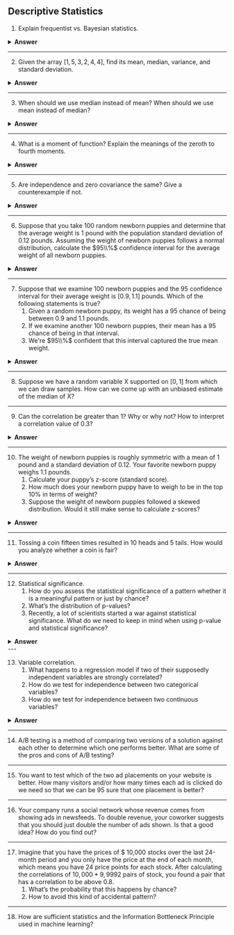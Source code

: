 ## Descriptive Statistics

1. Explain frequentist vs. Bayesian statistics.

<details><summary><b>Answer</b></summary>

Frequentist and Bayesian statistics represents two different school of thoughts while building probabilistic model from the data.

We can understand both approaches from an example:

Suppose you have a coin, and you want to determine the probability of it landing heads (H) when you toss it.

<b>Frequentist Approach:</b>
In the frequentist approach, probabilities are viewed as long-term relative frequencies based on repeated, identical experiments or events. To find the probability of getting a heads (H), you perform a large number of coin flips and calculate the proportion of times it lands heads.

1. You flip the coin 100 times.
2. It lands heads (H) 53 times.
3. The frequentist probability of getting heads is calculated as the relative frequency:

Probability of H = (Number of H outcomes) / (Total number of outcomes) = $\frac{53}{100}$ = $0.53$.

In the frequentist approach, probability is objective and based on observable data from repeated experiments.

<b>Bayesian Approach:</b>

In the Bayesian approach, probability is a measure of our uncertainty or belief in an event. You start with a prior belief (prior probability) about the probability of getting heads, and you update that belief with new evidence (likelihood) from your observations.

1. You have a prior belief that the probability of getting heads is uniformly distributed between 0 and 1, i.e., a $Beta(1, 1)$ distribution.

   Prior Probability: $Beta(1, 1)$

2. You flip the coin 10 times, and it lands heads (H) 6 times and tails (T) 4 times.

   Likelihood: $Binomial(10, 0.5)$

3. You update your prior belief using Bayes' theorem:

   Posterior Probability = (Prior Probability * Likelihood) / Evidence

   Posterior Probability: $Beta(1 + 6, 1 + 4) = Beta(7, 5)$

In the Bayesian approach, you use your prior belief and update it with observed evidence to obtain a posterior probability distribution. This posterior distribution represents your updated belief in the probability of getting heads.

Key Differences:

- Frequentist approach treats probability as a relative frequency based on data.
- Bayesian approach treats probability as a measure of belief and updates it using Bayes' theorem.
- Frequentist probabilities are fixed and objective.
- Bayesian probabilities are subjective and represent your current knowledge or belief.

</details>

---

2. Given the array $[1,5,3,2,4,4]$, find its mean, median, variance, and standard deviation.

<details><summary><b>Answer</b></summary>

Given:

$$arr = [1, 5, 3, 2, 4, 4]$$

Sort the above series in ascending order:

$$arr = [1, 2, 3, 4, 4, 5]$$

<b>Mean($\bar{x}$)</b>

$$\bar{x}= \frac{\sum_{i=1}^{n}arr}{n}$$

Here number of elements(n) = 6

$$\bar{x} = \frac{\sum_{i=1}^{6}arr}{6} = \frac{1+2+3+4+4+5}{6} = 3.166$$

<b>Median($M$)</b>

Since $n$ is even, we can use following expression:

$$\text{M} = \frac{x_{\frac{n}{2}} + x_{\frac{n}{2}+1}}{2}$$
$$\text{M} = \frac{3+4}{2} = 3.5$$

<b>Variance($\sigma^2$)</b>

$$\text{\sigma^2} = \frac{1}{n} \sum_{i=1}^{n} (x_i - \bar{x})^2$$
$$\text{\sigma^2} = \frac{1}{6} \sum_{i=1}^{n} (x_i - 3.166)^2$$
$$\text{\sigma^2} ≈ 1.47$$

<b>Standard deviation($\sigma$)</b>

$$\text{\sigma} = \sqrt{variance} = \sqrt{1.47}$$

$$\text{\sigma} = 1.2124$$

</details>

---

3. When should we use median instead of mean? When should we use mean instead of median?

<details><summary><b>Answer</b></summary>

Which average should be used as a measure of center depnds on the distribution of the observations.

Distribution type:

- Normal - If the distribution normal bell shaped curve then it makes sense to use mean as center of the distribution. 

- Skewed - In case of skewed distribution(right ot left), Median should be used to measure the center of the distribution.

</details>


---

4. What is a moment of function? Explain the meanings of the zeroth to fourth moments.


<details><summary><b>Answer</b></summary>

Statistical moments are additional descriptors of a curve/distribution. Moments quantify three parameters of distributions: location, shape, and scale. 

- `location` -  A distribution’s location refers to where its center of mass is along the x-axis. 
- `Scale` -  The scale refers to how spread out a distribution is. Scale stretches or compresses a distribution along the x-axis.
- `Shape` - The shape of a distribution refers to its overall geometry: is the distribution bimodal, asymmetric, heavy-tailed?

The $k$th moment of a function $f(x)$ about a non-random value $c$ is:

$$E[(X - c)^k] = \int_{-\infty}^{\infty} (x - c)^k f(x) dx$$

This generalization allows us to make an important distinction: 
- a raw moment is a moment about the origin $(c=0)$
- a central moment is a moment about the distribution’s mean $(c=E[X])$

First five moments in order from $0$th to $4$th moments: `total mass`, `mean`, `variance`, `skewness`, and `kurtosis`. 

- <b>Zeroth Moment(total mass)</b>: The zeroth moment is simply the constant value of 1. It doesn't provide much information about the distribution itself but is often used in mathematical contexts.

- <b>1st Moment(mean)</b> - The first moment is also known as the mean or expected value. It represents the center of the distribution and is a measure of the average or central location of the data points. 

$$\(\mu = \frac{1}{n} \sum_{i=1}^{n} x_i\)$$

Where:
- $\(\mu\)$ (mu) is the mean.
- $\(n\)$ is the number of data points.
- $\(x_i\)$ represents individual data points.

- <b>2nd Moment(Variance)</b> - The second moment is the variance. It measures the spread or dispersion of the data points around the mean. It is calculated as the average of the squared differences between each data point and the mean. 

$$\(\sigma^2 = \frac{1}{n} \sum_{i=1}^{n} (x_i - \mu)^2\)$$

Where:
  - \(\sigma^2\) (sigma squared) is the variance.

- <b>3rd Moment(Skewness)</b> - The third moment is a measure of the skewness of the distribution. It indicates whether the distribution is skewed to the left (negatively skewed) or to the right (positively skewed). 

$$\[Skewness = \frac{1}{n} \sum_{i=1}^{n} \left(\frac{x_i - \mu}{\sigma}\right)^3\]$$

- <b>4th Moment(Kurtosis)</b> - The fourth moment measures the kurtosis of the distribution. Kurtosis indicates whether the distribution is more or less peaked (leptokurtic or platykurtic) compared to a normal distribution. 

$$\[Kurtosis = \frac{1}{n} \sum_{i=1}^{n} \left(\frac{x_i - \mu}{\sigma}\right)^4\]$$

</details>

---

5. Are independence and zero covariance the same? Give a counterexample if not.

<details><summary><b>Answer</b></summary>

<b>No</b> 

Independence and zero covariance are related but not the same. Independence implies zero covariance, but the reverse is not necessarily true. Zero covariance indicates that there is no linear relationship between the variables. However, it does not necessarily mean that the variables are independent. Non-linear relationships can still exist between variables even if their covariance is zero.

Lets explain this with an example:

Consider two random variables $X$ and $Y$ defined as follows:

- A random variable $𝑋$ with $𝐸[𝑋]=0$ and $𝐸[𝑋^3]=0$, e.g. normal random variable with zero mean. 
- Take $𝑌=𝑋^2$.

Now it is clear the $X$ and $Y$ are dependent, now lets look the covariance of both

$$𝐶𝑜𝑣(𝑋,𝑌) = 𝐸[𝑋𝑌]−𝐸[𝑋]⋅𝐸[𝑌]$$

$$𝐶𝑜𝑣(𝑋,𝑌) = 𝐸[𝑋.X^2]−𝐸[𝑋]⋅𝐸[X^2]$$

$$𝐶𝑜𝑣(𝑋,𝑌) = 0$$

Now $Cov(X, Y)$ coming as zero and hence depicting the $X$ and $Y$ are independent which is not the case.

</details>

---

6. Suppose that you take $100$ random newborn puppies and determine that the average weight is $1$ pound with the population standard deviation of $0.12$ pounds. Assuming the weight of newborn puppies follows a normal distribution, calculate the $95\\%$ confidence interval for the average weight of all newborn puppies.

<details><summary><b>Answer</b></summary>

Given:

$$n = 100$$
$$\hat{x} = 1$$
$$\sigma = 0.12$$

$95\\%$ Confidence interval for $\mu_population$ can be given by following expression:

$\hat{x} \pm z_{0.95} \cdot \frac{\sigma}{\sqrt{n}}$

On substituting all the values, we get:

$1 \pm 1.96 \cdot \frac{0.12}{\sqrt{100}}$ = $(0.9768,1.0232)$

So, the $95\%$ interval is $(0.9768,1.0232)$.

</details>

---

7. Suppose that we examine $100$ newborn puppies and the $95%$ confidence interval for their average weight is $[0.9, 1.1]$ pounds. Which of the following statements is true?
    1. Given a random newborn puppy, its weight has a $95%$ chance of being between $0.9$ and $1.1$ pounds.
    1. If we examine another $100$ newborn puppies, their mean has a $95%$ chance of being in that interval.
    1. We're $95\\%$ confident that this interval captured the true mean weight.



<details><summary><b>Answer</b></summary>

$3rd$ statement seems correct interpretation of CI. $95\\%$ CI represents if we draw multiple samples and caluclate the sample statistics and confidence intervals(CI) then $95\\%$ of those intervals will contains population mean($\mu$).

Lets look at other statements:

$1^{st}$ statement is incorrect because we don't use CI for estimating individual sample weight range.

$2^{nd}$ statment is talking about sample statistics but CI is mainly used to estimate the population parameter not sample statistics.

</details>

---

8. Suppose we have a random variable X supported on $[0,1]$  from which we can draw samples. How can we come up with an unbiased estimate of the median of X?



---

9. Can the correlation be greater than 1? Why or why not? How to interpret a correlation value of 0.3?

<details><summary><b>Answer</b></summary>

<b>No</b> correlation(r) can not be greater than 1 and range of r is $[-1, 1]$. 

Lets look at the expression of correlation(r) to establish the above statement.

Suppose we have two variables X and Y and we want to investigate the relationship between them.

$$correlation(r_{XY}) = \frac{covariance(X, Y)}{{\sigma_X}{\sigma_Y}}$$

Now let's define two vectors $\arrow{u}$ and $\arrow{v}$ where $\arrow{u} = [u_1, u_2, ..., u_n]$ and $\arrow{v} = [v_1, v_2, ..., v_n]$ where elements are the deviation from the mean.

$$\u_i = x_i - \hat{x} \quad \v_i = y_i - \hat{y}$$

We can now write the sample covariance and the sample variances in vector notation as:

$$Covariance(u, v) = \frac{1}{n-1}\sum_{i=1}^n u_i v_i = \frac{1}{n-1}u \cdot v$$

similary variance in X and Y can be expressed in vectorized form:

$$Var(X) = \frac{1}{n-1}\sum_{i=1}^n {u_i}^{2} = \frac{1}{n-1} \| \mathbf{u} \|^2$$
$$Var(Y) = \frac{1}{n-1}\sum_{i=1}^n {v_i}^{2} = \frac{1}{n-1} \| \mathbf{v} \|^2$$

Now we can write correlation expresion using vectors $u$ and $v$,

$$r_{XY} = \frac{Covariance(u, v)}{\sqrt{Var(X)}{Var(Y)}}$$

$$r_{XY} = \frac{\mathbf{u} \cdot \mathbf{v}}{\| \mathbf{u} \| \| \mathbf{v} \|}$$

From cosine rule, we get

$$r_{XY} = \cos\theta$$

Since $-1 <= \cos\theta <= 1$, $r_{XY} is always between -1 and 1$ 

For give $r = 0.3$, we can deduce following conclusions:

- Relationship is positive but week.
- Increasing one variable is resulting in increase in another variable too.

Note that the above conlusions are based on assumption that both variable are linearly dependent.

</details>

---

10. The weight of newborn puppies is roughly symmetric with a mean of 1 pound and a standard deviation of 0.12. Your favorite newborn puppy weighs 1.1 pounds.
    1. Calculate your puppy’s z-score (standard score).
    1. How much does your newborn puppy have to weigh to be in the top 10% in terms of weight?
    1. Suppose the weight of newborn puppies followed a skewed distribution. Would it still make sense to calculate z-scores?

<details><summary><b>Answer</b></summary>

Given:

$$\mu = 1$$
$$\sigma = 0.12$$

1. $$z-score = \frac{x_i - \mu}{\sigma} = \frac{1.1 - 1}{0.12} = 0.83$$

2. Let x be the weight that needed to be in top $10\\%$. For this condtion $z_score >= z_{0.9}$
Using lookup table we get $z_score >= 1.645$

We can write expression for z-score:

$$z-score = \frac{x - \mu}{\sigma}$$
$$\frac{x - 1}{0.12} >= 1.645$$

On solving for $x$,

$$x >= 1.197$$

So, puppy weight should be atleast $1.197$ in order to be in top $10\\%$ of the weight.

3. If weight of newborn puppies distribution is not normal and is skewed then it does not make any sense to use z-scores for any decision making process.

</details>

---

11. Tossing a coin fifteen times resulted in 10 heads and 5 tails. How would you analyze whether a coin is fair?

<details><summary><b>Answer</b></summary>

Given:

$$n = 15$$
$$p(head) = 10/15$$
$$p(tail) = 5/15$$

Lets state the hypothesis and then based on the evidence we have from the observations we can access them using some statistic.

- Null Hypothesis($H_0$) - Coin is fair i.e $p(head) = p(tail) = \frac{1}{2}$
- Alternate Hypothesis($H_A$) - Coin is not fair i.e $p(head) ≠ \frac{1}{2}$

Since the distribution is binomial in this case with $X ~ Binomail(n=10, p = 1/2)$

We can find test statistic(z-score) using following approaches:

- Under Normal distribution approximation
- Exact binomial distribution calculation

<b>Under Normal distribution approximation:</b>

Binomial distribution can be approaximated as normal distribution if the following condition statisfies:

- $np > 5$ and $nq > 5$

In this case we have $np = 7.5$ if $H_0$ is true so we can use normal distribution approximation with some error.

test statistics under $H_0$:

- Mean($\mu$)
$$\mu = E(x) = np = \frac{15}{2} = 7.5$$

- Standard deviation($\sigma$)
$$\sigma = \sqrt{np(1-p)} = \sqrt{3.75} = 1.936$$

- $Z_score = \frac{x - \mu}{\sigma}$

$$Z_score = \frac{10-7.5}{1.936} = 1.291$$

Now with significance level($\alpha$) = $5\\%$, We can find out $Z_critical$

$$Z_critical = Z_{0.95} = 1.96$$

Since $Z_score$ that we got from the experiment is less than $Z_critical$, we can not reject the $H_0$.

So, the coin seems fair from the given observations.

<b>Exact binomial distribution calculation:</b>

We can do two-sided test to rejects $𝐻_0$ when $𝑋$ is sufficiently far from the expected value $\mu = 7.5$ under $𝐻_0$. 

For observed value $x$, the $P-value$ is $𝑃(𝑋≤𝑥)+𝑃(𝑋≥𝑛−𝑥)$.

$$p-value = P(X ≤ 10) + P(X ≥ 5)$$

We have,

$$\[P(X \leq 10) = \sum_{x=0}^{10} \binom{15}{x} (0.5)^x (0.5)^{15-x}\]$$

and

$$\[P(X \geq 5) = 1 - P(X < 5) = 1 - \sum_{x=0}^{4} \binom{15}{x} (0.5)^x (0.5)^{15-x}\]$$

putting these values to get p-value.

$$p-value = 0.99 + 0.99 = 1.98$$

since p-value > $0.05$, We can not reject null hypothesis and we will reject the alternate hypothesis i.e coin is not fair because of not having enough evidence in the given data.

</details>

---

12. Statistical significance.
    1. How do you assess the statistical significance of a pattern whether it is a meaningful pattern or just by chance?
    1. What’s the distribution of p-values?
    1. Recently, a lot of scientists started a war against statistical significance. What do we need to keep in mind when using p-value and statistical significance?

<details><summary><b>Answer</b></summary>

1. We can assess the statistical significance of a pattern using hypothesis testing. We can conduct hypothesis testing by following below steps:
    - Formulate Null hypothesis($H_0$) and alternate hypothesis($H_A$) carefully
    - Collect data to calculate test statistics that measures the strength of the observed pattern.
    - Use this test statistic to calculate a p-value, which represents the probability of obtaining such results (or more extreme) if the null hypothesis were true.
    - If the p-value is very small (typically less than a chosen significance level, often 0.05), you reject the null hypothesis and conclude that the pattern is statistically significant. 
    - Otherwise, you fail to reject the null hypothesis, suggesting the pattern may be due to chance.

2. Distribution of p-value depends on under which hypothesis we are observing.
    - Under null hypothesis($H_0$) p-value distribution will be uniformaly distributed.
    - Under alternate hypothesis($H_a$) p-value distribution will be rightly skewed.

3. There are some limitations of p-value and statistical significance and should be used with some cautions:
   - P-values only provide information about the probability of obtaining results under the null hypothesis.
   - they do not tell you the magnitude of an effect or its practical significance.
   - A small p-value doesn't prove that a result is practically significant or that it has any real-world importance.
   - Statistical significance should be considered in the context of the study design, sample size, and the relevance of the result to the research question.
   - Always consider effect sizes, confidence intervals, and the domain-specific context of the research in addition to p-values.


</details>
---

13. Variable correlation.
    1. What happens to a regression model if two of their supposedly independent variables are strongly correlated?
    1. How do we test for independence between two categorical variables?
    1. How do we test for independence between two continuous variables?

<details><summary><b>Answer</b></summary>

1. If predictors of a regression model are highly correlated, we might have following issues:
    - It will make interpretibility harder, it will be harder to get individual feature impact on final outcome.
    - If two variables are highly correlated then it makes sense to drop either of them because too many predictors may increase model's complexity and hence may cause overfitting issue. 

2. We can use Chi-Squared test of independence to assess the relationship between two categorical variables.

Here are the steps to conduct the test:

<b>Step 1: Formulate Hypotheses:</b>

- <b>Null Hypothesis (H0):</b> There is no association or independence between the two categorical variables.
- <b>Alternative Hypothesis (H1):</b> There is an association between the two categorical variables.

<b>Step 2: Create a Contingency Table:</b>

Construct a contingency table (also known as a cross-tabulation or a two-way table) that summarizes the frequencies or counts of the combinations of the two categorical variables.

Example:

```plaintext
         | Category A | Category B | Total
-----------------------------------------
Group 1  |    n11     |    n12     |  n1.
Group 2  |    n21     |    n22     |  n2.
-----------------------------------------
Total    |    n.1     |    n.2     |   N
```

<b>Step 3: Calculate Expected Frequencies:</b>

Compute the expected frequencies for each cell in the contingency table under the assumption of independence. The formula for the expected frequency in a cell (e.g., n11) is:

$$\[E = \frac{n1. \cdot n.1}{N}\]$$

Repeat this calculation for all cells in the table.

<b>Step 4: Calculate the Chi-squared Statistic:</b>

Calculate the Chi-squared $(\(\chi^2\))$ statistic using the formula:

$\[\chi^2 = \sum \frac{(O - E)^2}{E}\]$

Where:
- $\(\chi^2\)$ is the Chi-squared statistic.
- $\(O\)$ is the observed frequency in each cell.
- $\(E\)$ is the expected frequency in each cell.
- The summation $(\(\sum\))$ is taken over all cells.

<b>Step 5: Determine Degrees of Freedom:</b>

Determine the degrees of freedom $(\(df\))$ for the Chi-squared test. For a contingency table, $\(df = (r - 1)(c - 1)\)$, where $\(r\)$ is the number of rows and $\(c\)$ is the number of columns.

<b>Step 6: Calculate the p-value:</b>

Using the Chi-squared statistic and the degrees of freedom, we can calculate the p-value associated with the Chi-squared distribution. This p-value represents the probability of observing a Chi-squared statistic as extreme as the one computed if the variables were independent.

<b>Step 7: Make a Decision:</b>

Compare the calculated p-value to a significance level (e.g., $\(\alpha = 0.05\)$) to decide whether to reject the null hypothesis:

- If the p-value is less than $\(\alpha\)$, we can reject the null hypothesis and conclude that there is a statistically significant association between the two categorical variables.
- If the p-value is greater than or equal to $\(\alpha\)$, we fail to reject the null hypothesis, indicating no significant association.

3. To test for independence between two continuous variables, we can use a correlation coefficient, such as the Pearson correlation coefficient ($r$) or the Spearman rank correlation coefficient ($ρ$). 

- <b>Pearson Correlation (r):</b> The Pearson correlation coefficient is used to measure linear relationships. It ranges from -1 (perfect negative linear relationship) to 1 (perfect positive linear relationship), with 0 indicating no linear relationship. 

Expression of $r$:

$$\[r = \frac{\sum((X - \bar{X})(Y - \bar{Y}))}{\sqrt{\sum(X - \bar{X})^2 \sum(Y - \bar{Y})^2}}\]$$

- <b>Spearman Rank Correlation (ρ):</b> The Spearman rank correlation coefficient is non parametric test used to measure monotonic (nonlinear) relationships.

</details>

---

14. A/B testing is a method of comparing two versions of a solution against each other to determine which one performs better. What are some of the pros and cons of A/B testing?



---

15. You want to test which of the two ad placements on your website is better. How many visitors and/or how many times each ad is clicked do we need so that we can be $95%$ sure that one placement is better?

---

16. Your company runs a social network whose revenue comes from showing ads in newsfeeds. To double revenue, your coworker suggests that you should just double the number of ads shown. Is that a good idea? How do you find out?

---

17. Imagine that you have the prices of $ 10,000 stocks over the last 24-month period and you only have the price at the end of each month, which means you have 24 price points for each stock. After calculating the correlations of $10,000 * 9,9992$ pairs of stock, you found a pair that has a correlation to be above 0.8.
    1. What’s the probability that this happens by chance?
    1. How to avoid this kind of accidental pattern?

---

18. How are sufficient statistics and the Information Bottleneck Principle used in machine learning?

